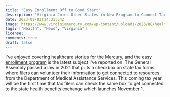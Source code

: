 ```yaml
---
title: "Easy Enrollment Off to Good Start"
description: "Virginia Joins Other States in New Program to Connect Tax Filers to Healthcare Resources"
date: 2023-09-03T14:31:54Z
image: https://www.virginiamercury.com/wp-content/uploads/2023/08/health-insurance-form.jpeg
tags: ["Health", "News", "Virginia"]
license: 
comments: true
draft: false
---
```


I've enjoyed covering [healthcare stories for the Mercury](https://www.virginiamercury.com/2023/06/26/more-patients-in-crisis-falling-through-cracks-of-state-psychiatric-commitment-system/), and the [easy enrollment program](https://www.virginiamercury.com/2023/08/31/over-60000-virginians-used-easy-enrollment-in-medical-assistance-programs-first-year/) is the latest subject I've reported on. The General Assembly passed a law in 2021 that puts a checkbox on state tax forms where filers can volunteer their information to get connected to resources from the Department of Medical Assistance Services. This coming tax year will be the first time that tax filers can check the same box to get connected to the state health benefits exchange which launches November 1.
